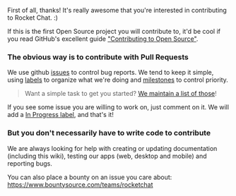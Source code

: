 First of all, thanks! It's really awesome that you're interested in contributing to Rocket Chat. :)

If this is the first Open Source project you will contribute to, it'd be cool if you read GitHub's excellent guide ["Contributing to Open Source"](https://guides.github.com/activities/contributing-to-open-source/).

### The obvious way is to contribute with Pull Requests

We use github [issues](https://github.com/RocketChat/Rocket.Chat/issues) to control bug reports. We tend to keep it simple, using [labels](https://github.com/RocketChat/Rocket.Chat/labels) to organize what we're doing and [milestones](https://github.com/RocketChat/Rocket.Chat/milestones) to control priority.

> Want a simple task to get you started? [We maintain a list of those](https://github.com/RocketChat/Rocket.Chat/labels/contrib%3A%20easy)!

If you see some issue you are willing to work on, just comment on it. We will add a [In Progress label](https://github.com/RocketChat/Rocket.Chat/labels/stat%3A%20in%20progress), and that's it!

### But you don't necessarily have to write code to contribute

We are always looking for help with creating or updating documentation (including this wiki), testing our apps (web, desktop and mobile) and reporting bugs. 

You can also place a bounty on an issue you care about: https://www.bountysource.com/teams/rocketchat
